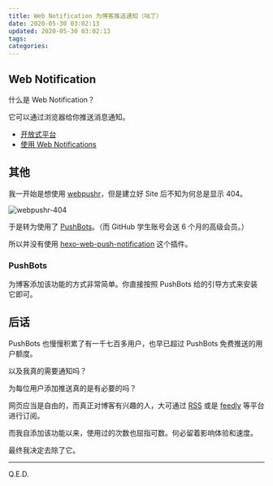 ```yaml
---
title: Web Notification 为博客推送通知（咕了）
date: 2020-05-30 03:02:13
updated: 2020-05-30 03:02:13
tags:
categories:
---
```


<!-- more -->

## Web Notification

什么是 Web Notification？

它可以通过浏览器给你推送消息通知。

- [开放式平台](https://developer.mozilla.org/zh-CN/docs/Web/API/Push_API)
- [使用 Web Notifications](https://developer.mozilla.org/zh-CN/docs/Web/API/notification/Using_Web_Notifications)

## 其他

我一开始是想使用 [webpushr](https://www.webpushr.com/)，但是建立好 Site 后不知为何总是显示 404。

![webpushr-404](https://r2.yunyoujun.cn/images/webpushr-404.jpg)

于是转为使用了 [PushBots](https://app.pushbots.com/)。（而 GitHub 学生账号会送 6 个月的高级会员。）

所以并没有使用 [hexo-web-push-notification](https://github.com/glazec/hexo-web-push-notification) 这个插件。

### PushBots

为博客添加该功能的方式非常简单。你直接按照 PushBots 给的引导方式来安装它即可。

## 后话

PushBots 也慢慢积累了有一千七百多用户，也早已超过 PushBots 免费推送的用户额度。

以及我真的需要通知吗？

为每位用户添加推送真的是有必要的吗？

网页应当是自由的，而真正对博客有兴趣的人，大可通过 [RSS](https://www.yunyoujun.cn/atom.xml) 或是 [feedly](https://feedly.com/) 等平台进行订阅。

而我自添加该功能以来，使用过的次数也屈指可数。何必留着影响体验和速度。

最终我决定去除了它。

---

Q.E.D.
